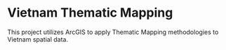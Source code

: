 # Vietnam Thematic Mapping

This project utilizes ArcGIS to apply Thematic Mapping methodologies to Vietnam spatial data.
